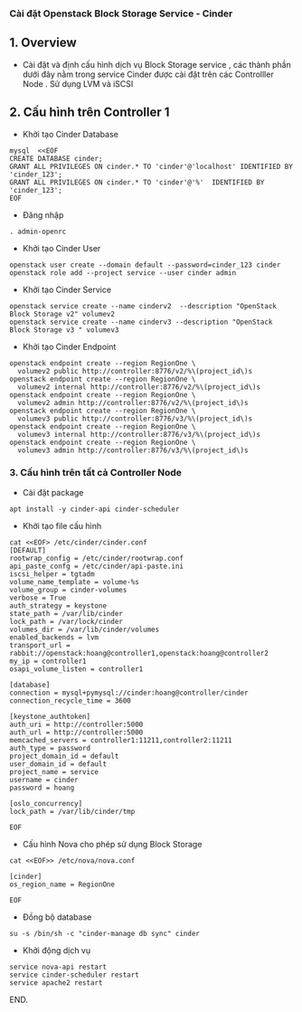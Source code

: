 


### Cài đặt Openstack Block Storage  Service - Cinder  

## 1. Overview


- Cài đặt và định cấu hình dịch vụ  Block Storage service , các thành phần dưới đây nằm trong service Cinder  được cài đặt trên các Controlller Node . Sử dụng LVM và iSCSI


## 2. Cấu hình trên Controller 1

- Khởi tạo Cinder Database
```
mysql  <<EOF
CREATE DATABASE cinder;
GRANT ALL PRIVILEGES ON cinder.* TO 'cinder'@'localhost' IDENTIFIED BY 'cinder_123';
GRANT ALL PRIVILEGES ON cinder.* TO 'cinder'@'%'  IDENTIFIED BY 'cinder_123';
EOF
```

- Đăng nhập
```
. admin-openrc
```

- Khởi tạo Cinder User
```
openstack user create --domain default --password=cinder_123 cinder
openstack role add --project service --user cinder admin
```

- Khởi tạo Cinder Service
```
openstack service create --name cinderv2  --description "OpenStack Block Storage v2" volumev2
openstack service create --name cinderv3 --description "OpenStack Block Storage v3 " volumev3
```

- Khởi tạo Cinder Endpoint
```
openstack endpoint create --region RegionOne \
  volumev2 public http://controller:8776/v2/%\(project_id\)s
openstack endpoint create --region RegionOne \
  volumev2 internal http://controller:8776/v2/%\(project_id\)s
openstack endpoint create --region RegionOne \
  volumev2 admin http://controller:8776/v2/%\(project_id\)s
openstack endpoint create --region RegionOne \
  volumev3 public http://controller:8776/v3/%\(project_id\)s
openstack endpoint create --region RegionOne \
  volumev3 internal http://controller:8776/v3/%\(project_id\)s
openstack endpoint create --region RegionOne \
  volumev3 admin http://controller:8776/v3/%\(project_id\)s
```


### 3. Cấu hình trên tất cả Controller Node

- Cài đặt package
```
apt install -y cinder-api cinder-scheduler
```

- Khởi tạo file cấu hình

```
cat <<EOF> /etc/cinder/cinder.conf
[DEFAULT]
rootwrap_config = /etc/cinder/rootwrap.conf
api_paste_confg = /etc/cinder/api-paste.ini
iscsi_helper = tgtadm
volume_name_template = volume-%s
volume_group = cinder-volumes
verbose = True
auth_strategy = keystone
state_path = /var/lib/cinder
lock_path = /var/lock/cinder
volumes_dir = /var/lib/cinder/volumes
enabled_backends = lvm
transport_url = rabbit://openstack:hoang@controller1,openstack:hoang@controller2
my_ip = controller1
osapi_volume_listen = controller1

[database]
connection = mysql+pymysql://cinder:hoang@controller/cinder
connection_recycle_time = 3600

[keystone_authtoken]
auth_uri = http://controller:5000
auth_url = http://controller:5000
memcached_servers = controller1:11211,controller2:11211
auth_type = password
project_domain_id = default
user_domain_id = default
project_name = service
username = cinder
password = hoang

[oslo_concurrency]
lock_path = /var/lib/cinder/tmp

EOF
```

- Cấu hình Nova cho phép sử dụng Block Storage
```
cat <<EOF>> /etc/nova/nova.conf

[cinder]
os_region_name = RegionOne

EOF
```

- Đồng bộ database
```
su -s /bin/sh -c "cinder-manage db sync" cinder
```

- Khởi động dịch vụ
```
service nova-api restart
service cinder-scheduler restart
service apache2 restart
```

END.
